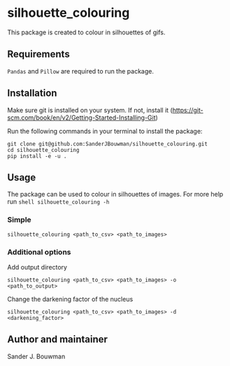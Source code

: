 # silhouette_colouring
This package is created to colour in silhouettes of gifs.

## Requirements
`Pandas` and `Pillow` are required to run the package.

## Installation

Make sure git is installed on your system. If not, install it (https://git-scm.com/book/en/v2/Getting-Started-Installing-Git)

Run the following commands in your terminal to install the package:
```shell 
git clone git@github.com:SanderJBouwman/silhouette_colouring.git
cd silhouette_colouring
pip install -e -u .
```

## Usage
The package can be used to colour in silhouettes of images.
For more help run ```shell silhouette_colouring -h```

### Simple  
```shell
silhouette_colouring <path_to_csv> <path_to_images>
```

### Additional options 
Add output directory
```shell
silhouette_colouring <path_to_csv> <path_to_images> -o <path_to_output>
```

Change the darkening factor of the nucleus
```shell
silhouette_colouring <path_to_csv> <path_to_images> -d <darkening_factor>
```

## Author and maintainer
Sander J. Bouwman

